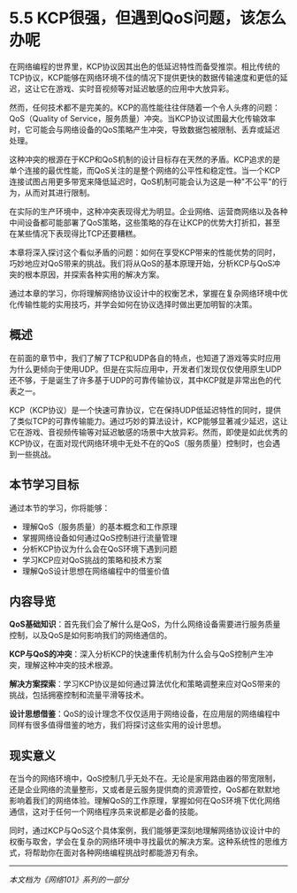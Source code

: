 # 5.5 KCP很强，但遇到QoS问题，该怎么办呢

在网络编程的世界里，KCP协议因其出色的低延迟特性而备受推崇。相比传统的TCP协议，KCP能够在网络环境不佳的情况下提供更快的数据传输速度和更低的延迟，这让它在游戏、实时音视频等对延迟敏感的应用中大放异彩。

然而，任何技术都不是完美的。KCP的高性能往往伴随着一个令人头疼的问题：QoS（Quality of Service，服务质量）冲突。当KCP协议试图最大化传输效率时，它可能会与网络设备的QoS策略产生冲突，导致数据包被限制、丢弃或延迟处理。

这种冲突的根源在于KCP和QoS机制的设计目标存在天然的矛盾。KCP追求的是单个连接的最优性能，而QoS关注的是整个网络的公平性和稳定性。当一个KCP连接试图占用更多带宽来降低延迟时，QoS机制可能会认为这是一种"不公平"的行为，从而对其进行限制。

在实际的生产环境中，这种冲突表现得尤为明显。企业网络、运营商网络以及各种中间设备都可能部署了QoS策略，这些策略的存在让KCP的优势大打折扣，甚至在某些情况下表现得比TCP还要糟糕。

本章将深入探讨这个看似矛盾的问题：如何在享受KCP带来的性能优势的同时，巧妙地应对QoS带来的挑战。我们将从QoS的基本原理开始，分析KCP与QoS冲突的根本原因，并探索各种实用的解决方案。

通过本章的学习，你将理解网络协议设计中的权衡艺术，掌握在复杂网络环境中优化传输性能的实用技巧，并学会如何在协议选择时做出更加明智的决策。

## 概述

在前面的章节中，我们了解了TCP和UDP各自的特点，也知道了游戏等实时应用为什么更倾向于使用UDP。但是在实际应用中，开发者们发现仅仅使用原生UDP还不够，于是诞生了许多基于UDP的可靠传输协议，其中KCP就是非常出色的代表之一。

KCP（KCP协议）是一个快速可靠协议，它在保持UDP低延迟特性的同时，提供了类似TCP的可靠传输能力。通过巧妙的算法设计，KCP能够显著减少延迟，这让它在游戏、音视频传输等对延迟敏感的场景中大放异彩。然而，即使是如此优秀的KCP协议，在面对现代网络环境中无处不在的QoS（服务质量）控制时，也会遇到一些挑战。

## 本节学习目标

通过本节的学习，你将能够：
- 理解QoS（服务质量）的基本概念和工作原理
- 掌握网络设备如何通过QoS控制进行流量管理
- 分析KCP协议为什么会在QoS环境下遇到问题
- 学习KCP应对QoS挑战的策略和技术方案
- 理解QoS设计思想在网络编程中的借鉴价值

## 内容导览

**QoS基础知识**：首先我们会了解什么是QoS，为什么网络设备需要进行服务质量控制，以及QoS是如何影响我们的网络通信的。

**KCP与QoS的冲突**：深入分析KCP的快速重传机制为什么会与QoS控制产生冲突，理解这种冲突的技术根源。

**解决方案探索**：学习KCP协议是如何通过算法优化和策略调整来应对QoS带来的挑战，包括拥塞控制和流量平滑等技术。

**设计思想借鉴**：QoS的设计理念不仅仅适用于网络设备，在应用层的网络编程中同样有很多值得借鉴的地方，我们将探讨这些实用的设计思想。

## 现实意义

在当今的网络环境中，QoS控制几乎无处不在。无论是家用路由器的带宽限制，还是企业网络的流量整形，又或者是云服务提供商的资源管控，QoS都在默默地影响着我们的网络体验。理解QoS的工作原理，掌握如何在QoS环境下优化网络通信，这对于任何一个网络程序员来说都是必备的技能。

同时，通过KCP与QoS这个具体案例，我们能够更深刻地理解网络协议设计中的权衡与取舍，学会在复杂的网络环境中寻找最优的解决方案。这种系统性的思维方式，将帮助你在面对各种网络编程挑战时都能游刃有余。

---

*本文档为《网络101》系列的一部分*
